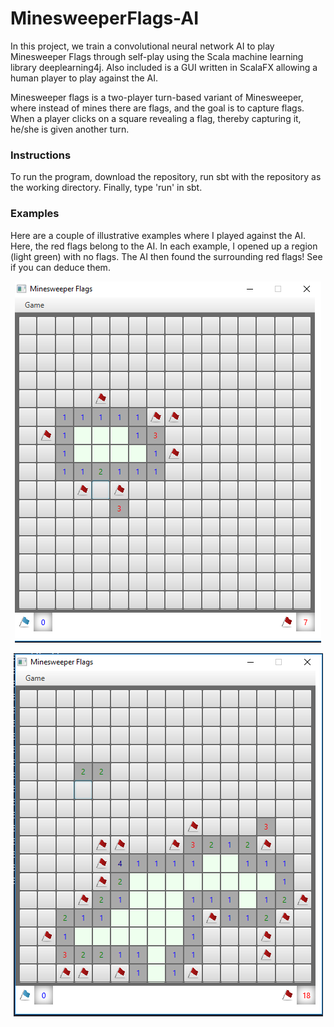 # MinesweeperFlags-AI

In this project, we train a convolutional neural network AI to play Minesweeper Flags through self-play using the Scala machine learning library deeplearning4j. Also included is a GUI written in ScalaFX allowing a human player to play against the AI.

Minesweeper flags is a two-player turn-based variant of Minesweeper, where instead of mines there are flags, and the goal is to capture flags. When a player clicks on a square revealing a flag, thereby capturing it, he/she is given another turn.

### Instructions
To run the program, download the repository, run sbt with the repository as the working directory. Finally, type 'run' in sbt.

### Examples
Here are a couple of illustrative examples where I played against the AI. Here, the red flags belong to the AI. In each example, I opened up a region (light green) with no flags. The AI then found the surrounding red flags! See if you can deduce them.


<p align="center">
  <img src="minesweeper2.png?raw=true"/>
</p>

<p align="center">
  <img src="minesweeper1.png?raw=true"/>
</p>
